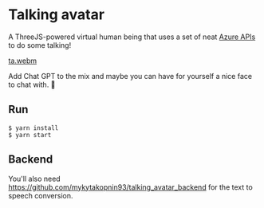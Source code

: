 # Talking avatar


A ThreeJS-powered virtual human being that uses a set of neat [Azure APIs](https://learn.microsoft.com/en-us/azure/cognitive-services/speech-service/how-to-speech-synthesis-viseme) to do some talking!

[ta.webm](https://user-images.githubusercontent.com/1557195/209548068-9b55b5a6-c4dd-4f7c-979f-87fefa0fcb74.webm)


Add Chat GPT to the mix and maybe you can have for yourself a nice face to chat with. 🙂


## Run
```
$ yarn install
$ yarn start
```

## Backend
You'll also need https://github.com/mykytakopnin93/talking_avatar_backend for the text to speech conversion.

